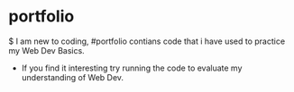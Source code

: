 # portfolio
$ I am new to coding, #portfolio contians code that i have used to practice my Web Dev Basics. 
* If you find it interesting try running the code to evaluate my understanding of Web Dev.
